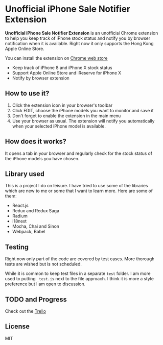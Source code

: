 # Unofficial iPhone Sale Notifier Extension

**Unofficial iPhone Sale Notifier Extension** is an unofficial Chrome extension to help you keep track of iPhone stock status and notify you by browser notification when it is available. Right now it only supports the Hong Kong Apple Online Store.

You can install the extension on [Chrome web store](https://chrome.google.com/webstore/detail/onggnokegmdgdgipnpbaefmgbhkkhcfa)

- Keep track of iPhone 8 and iPhone X stock status
- Support Apple Online Store and iReserve for iPhone X
- Notify by browser extension

## How to use it?
1. Click the extension icon in your browser's toolbar
2. Click EDIT, choose the iPhone models you want to monitor and save it
3. Don't forget to enable the extension in the main menu
4. Use your browser as usual. The extension will notify you automatically when your selected iPhone model is available.

## How does it works?
It opens a tab in your browser and regularly check for the stock status of the iPhone models you have chosen.

## Library used
This is a project I do on leisure. I have tried to use some of the libraries which are new to me or some that I want to learn more. Here are some of them:

- React.js
- Redux and Redux Saga
- Radium
- i18next
- Mocha, Chai and Sinon
- Webpack, Babel

## Testing

Right now only part of the code are covered by test cases. More thorough tests are wished but is not scheduled.

While it is common to keep test files in a separate `test` folder. I am more used to putting `_test.js` next to the file approach. I think it is more a style preference but I am open to discussion.

## TODO and Progress
Check out the [Trello](https://trello.com/b/VERTaOe3/iphone-sale-notifier)

## License
MIT